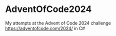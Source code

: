 # AdventOfCode2024

My attempts at the Advent of Code 2024 challenge https://adventofcode.com/2024/ in C#
